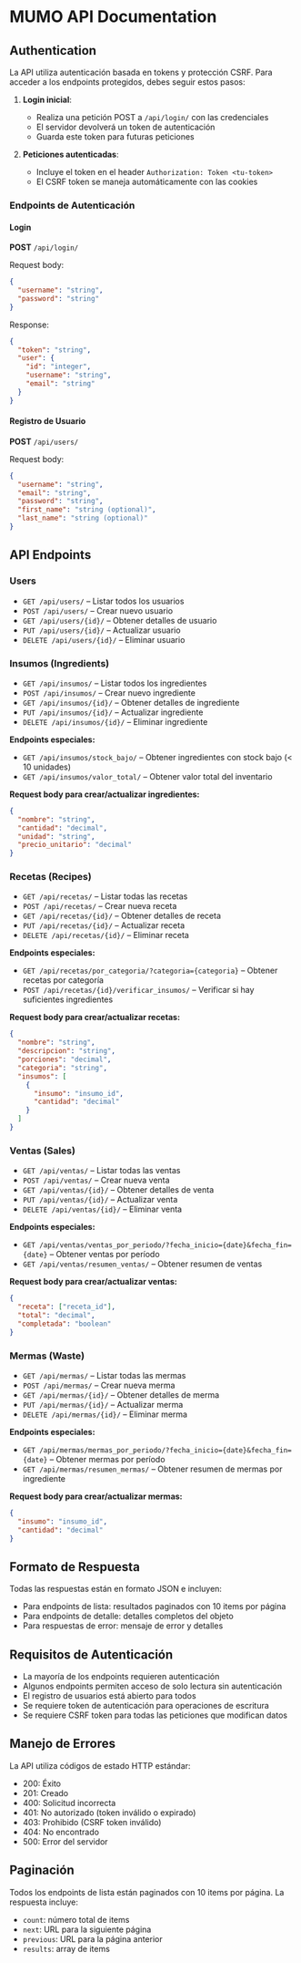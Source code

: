 # MUMO API Documentation

## Authentication

La API utiliza autenticación basada en tokens y protección CSRF. Para acceder a los endpoints protegidos, debes seguir estos pasos:

1. **Login inicial**:
   - Realiza una petición POST a `/api/login/` con las credenciales
   - El servidor devolverá un token de autenticación
   - Guarda este token para futuras peticiones

2. **Peticiones autenticadas**:
   - Incluye el token en el header `Authorization: Token <tu-token>`
   - El CSRF token se maneja automáticamente con las cookies

### Endpoints de Autenticación

#### Login

**POST** `/api/login/`

Request body:
```json
{
  "username": "string",
  "password": "string"
}
```

Response:
```json
{
  "token": "string",
  "user": {
    "id": "integer",
    "username": "string",
    "email": "string"
  }
}
```

#### Registro de Usuario

**POST** `/api/users/`

Request body:
```json
{
  "username": "string",
  "email": "string",
  "password": "string",
  "first_name": "string (optional)",
  "last_name": "string (optional)"
}
```

## API Endpoints

### Users

* `GET /api/users/` – Listar todos los usuarios
* `POST /api/users/` – Crear nuevo usuario
* `GET /api/users/{id}/` – Obtener detalles de usuario
* `PUT /api/users/{id}/` – Actualizar usuario
* `DELETE /api/users/{id}/` – Eliminar usuario

### Insumos (Ingredients)

* `GET /api/insumos/` – Listar todos los ingredientes
* `POST /api/insumos/` – Crear nuevo ingrediente
* `GET /api/insumos/{id}/` – Obtener detalles de ingrediente
* `PUT /api/insumos/{id}/` – Actualizar ingrediente
* `DELETE /api/insumos/{id}/` – Eliminar ingrediente

**Endpoints especiales:**

* `GET /api/insumos/stock_bajo/` – Obtener ingredientes con stock bajo (< 10 unidades)
* `GET /api/insumos/valor_total/` – Obtener valor total del inventario

**Request body para crear/actualizar ingredientes:**

```json
{
  "nombre": "string",
  "cantidad": "decimal",
  "unidad": "string",
  "precio_unitario": "decimal"
}
```

### Recetas (Recipes)

* `GET /api/recetas/` – Listar todas las recetas
* `POST /api/recetas/` – Crear nueva receta
* `GET /api/recetas/{id}/` – Obtener detalles de receta
* `PUT /api/recetas/{id}/` – Actualizar receta
* `DELETE /api/recetas/{id}/` – Eliminar receta

**Endpoints especiales:**

* `GET /api/recetas/por_categoria/?categoria={categoria}` – Obtener recetas por categoría
* `POST /api/recetas/{id}/verificar_insumos/` – Verificar si hay suficientes ingredientes

**Request body para crear/actualizar recetas:**

```json
{
  "nombre": "string",
  "descripcion": "string",
  "porciones": "decimal",
  "categoria": "string",
  "insumos": [
    {
      "insumo": "insumo_id",
      "cantidad": "decimal"
    }
  ]
}
```

### Ventas (Sales)

* `GET /api/ventas/` – Listar todas las ventas
* `POST /api/ventas/` – Crear nueva venta
* `GET /api/ventas/{id}/` – Obtener detalles de venta
* `PUT /api/ventas/{id}/` – Actualizar venta
* `DELETE /api/ventas/{id}/` – Eliminar venta

**Endpoints especiales:**

* `GET /api/ventas/ventas_por_periodo/?fecha_inicio={date}&fecha_fin={date}` – Obtener ventas por período
* `GET /api/ventas/resumen_ventas/` – Obtener resumen de ventas

**Request body para crear/actualizar ventas:**

```json
{
  "receta": ["receta_id"],
  "total": "decimal",
  "completada": "boolean"
}
```

### Mermas (Waste)

* `GET /api/mermas/` – Listar todas las mermas
* `POST /api/mermas/` – Crear nueva merma
* `GET /api/mermas/{id}/` – Obtener detalles de merma
* `PUT /api/mermas/{id}/` – Actualizar merma
* `DELETE /api/mermas/{id}/` – Eliminar merma

**Endpoints especiales:**

* `GET /api/mermas/mermas_por_periodo/?fecha_inicio={date}&fecha_fin={date}` – Obtener mermas por período
* `GET /api/mermas/resumen_mermas/` – Obtener resumen de mermas por ingrediente

**Request body para crear/actualizar mermas:**

```json
{
  "insumo": "insumo_id",
  "cantidad": "decimal"
}
```

## Formato de Respuesta

Todas las respuestas están en formato JSON e incluyen:

* Para endpoints de lista: resultados paginados con 10 items por página
* Para endpoints de detalle: detalles completos del objeto
* Para respuestas de error: mensaje de error y detalles

## Requisitos de Autenticación

* La mayoría de los endpoints requieren autenticación
* Algunos endpoints permiten acceso de solo lectura sin autenticación
* El registro de usuarios está abierto para todos
* Se requiere token de autenticación para operaciones de escritura
* Se requiere CSRF token para todas las peticiones que modifican datos

## Manejo de Errores

La API utiliza códigos de estado HTTP estándar:

* 200: Éxito
* 201: Creado
* 400: Solicitud incorrecta
* 401: No autorizado (token inválido o expirado)
* 403: Prohibido (CSRF token inválido)
* 404: No encontrado
* 500: Error del servidor

## Paginación

Todos los endpoints de lista están paginados con 10 items por página. La respuesta incluye:

* `count`: número total de items
* `next`: URL para la siguiente página
* `previous`: URL para la página anterior
* `results`: array de items
